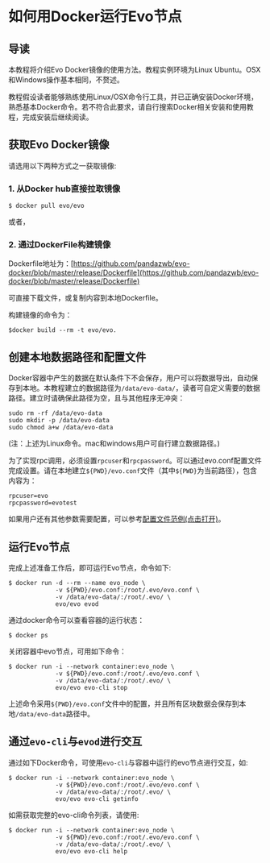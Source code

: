 # 如何用Docker运行Evo节点

## 导读

本教程将介绍Evo Docker镜像的使用方法。教程实例环境为Linux Ubuntu。OSX和Windows操作基本相同，不赘述。

教程假设读者能够熟练使用Linux/OSX命令行工具，并已正确安装Docker环境，熟悉基本Docker命令。若不符合此要求，请自行搜索Docker相关安装和使用教程，完成安装后继续阅读。

## 获取Evo Docker镜像

请选用以下两种方式之一获取镜像:

### 1. 从Docker hub直接拉取镜像

```
$ docker pull evo/evo
```
或者，

### 2. 通过DockerFile构建镜像

Dockerfile地址为：[https://github.com/pandazwb/evo-docker/blob/master/release/Dockerfile](https://github.com/pandazwb/evo-docker/blob/master/release/Dockerfile)

可直接下载文件，或复制内容到本地Dockerfile。

构建镜像的命令为：

```
$docker build --rm -t evo/evo.
```

## 创建本地数据路径和配置文件

Docker容器中产生的数据在默认条件下不会保存，用户可以将数据导出，自动保存到本地。本教程建立的数据路径为`/data/evo-data/`，读者可自定义需要的数据路径。建立时请确保此路径为空，且与其他程序无冲突：

```
sudo rm -rf /data/evo-data
sudo mkdir -p /data/evo-data
sudo chmod a+w /data/evo-data
```

(注：上述为Linux命令。mac和windows用户可自行建立数据路径。)

为了实现rpc调用，必须设置`rpcuser`和`rpcpassword`。可以通过evo.conf配置文件完成设置。请在本地建立`${PWD}/evo.conf`文件（其中`${PWD}`为当前路径），包含内容为：

```
rpcuser=evo
rpcpassword=evotest
```

如果用户还有其他参数需要配置，可以参考[配置文件范例(点击打开)](https://github.com/coinevo/evo/blob/1a926b980f03e97322c7dd787835bec1730f35d2/contrib/debian/examples/evo.conf)。

## 运行Evo节点

完成上述准备工作后，即可运行Evo节点，命令如下:

```
$ docker run -d --rm --name evo_node \
             -v ${PWD}/evo.conf:/root/.evo/evo.conf \
             -v /data/evo-data/:/root/.evo/ \
             evo/evo evod
```

通过docker命令可以查看容器的运行状态：

```
$ docker ps
```

关闭容器中evo节点，可用如下命令：

```
$ docker run -i --network container:evo_node \
             -v ${PWD}/evo.conf:/root/.evo/evo.conf \
             -v /data/evo-data/:/root/.evo/ \
             evo/evo evo-cli stop
```

上述命令采用`${PWD}/evo.conf`文件中的配置，并且所有区块数据会保存到本地`/data/evo-data`路径中。

## 通过`evo-cli`与`evod`进行交互

通过如下Docker命令，可使用`evo-cli`与容器中运行的evo节点进行交互，如:

```
$ docker run -i --network container:evo_node \
             -v ${PWD}/evo.conf:/root/.evo/evo.conf \
             -v /data/evo-data/:/root/.evo/ \
             evo/evo evo-cli getinfo
```

如需获取完整的evo-cli命令列表，请使用:

```
$ docker run -i --network container:evo_node \
             -v ${PWD}/evo.conf:/root/.evo/evo.conf \
             -v /data/evo-data/:/root/.evo/ \
             evo/evo evo-cli help
```
